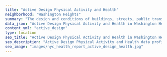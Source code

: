 ```yaml
---
title: "Active Design Physical Activity and Health"
neighborhood: "Washington Heights"
summary: "The design and conditions of buildings, streets, public transportation and parks influence physical activity, use of active transportation and other healthy behavior. A neighborhood's features can also impact the safety of its residents."
data_json: "Active Design Physical Activity and Health in Washington Heights"
content_yml: "active_design"
type: location
seo_title: "Active Design Physical Activity and Health in Washington Heights"
seo_description: "Active Design Physical Activity and Health data profile for the Washington Heights neighborhood of NYC."
seo_image: "images/nyc_health_report_active_design_health.jpg"
---
```


